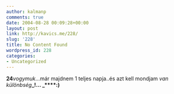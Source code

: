 ```yaml
---
author: kalmanp
comments: true
date: 2004-08-28 00:09:28+00:00
layout: post
link: http://kavics.me/228/
slug: '228'
title: No Content Found
wordpress_id: 228
categories:
- Uncategorized
---
```


**24**_vogymuk_...már majdnem 1 teljes napja..és azt kell mondjam _van különbség_**_!... _****:)**  

